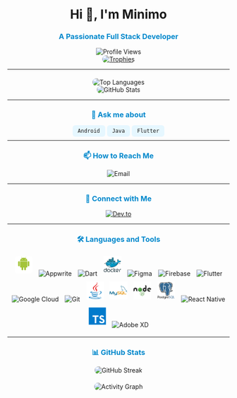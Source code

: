 <h1 align="center">Hi 👋, I'm Minimo</h1>
<h3 align="center" style="color:#0088cc;">A Passionate Full Stack Developer</h3>

<div align="center">
    <img src="https://komarev.com/ghpvc/?username=amixmon&label=Profile%20Views&color=0088cc&style=flat-square" alt="Profile Views" />
</div>

<div align="center">
    <a href="https://github.com/ryo-ma/github-profile-trophy">
        <img src="https://github-profile-trophy.vercel.app/?username=amixmon&theme=flat&no-frame=true&margin-w=10&column=7&title=Followers,Stars,Commit" alt="Trophies" style="border-radius:12px"/>
    </a>
</div>

---

<div align="center" style="margin-top:20px;">
    <img src="https://github-readme-stats.vercel.app/api/top-langs?username=amixmon&show_icons=true&locale=en&layout=compact&theme=material-palenight" alt="Top Languages" style="border-radius:8px;"/>
</div>

<div align="center">
    <img src="https://github-readme-stats.vercel.app/api?username=amixmon&show_icons=true&locale=en&theme=material-palenight" alt="GitHub Stats" style="border-radius:8px;"/>
</div>

---

<h3 align="center" style="color:#0088cc;">💬 Ask me about</h3>
<p align="center">
    <code style="background-color:#e6f7ff; padding:6px 12px; border-radius:6px;">Android</code>
    <code style="background-color:#e6f7ff; padding:6px 12px; border-radius:6px;">Java</code>
    <code style="background-color:#e6f7ff; padding:6px 12px; border-radius:6px;">Flutter</code>
</p>

---

<h3 align="center" style="color:#0088cc;">📫 How to Reach Me</h3>
<div align="center">
    <a href="mailto:ermimini10@gmail.com" style="text-decoration:none;">
        <img src="https://img.shields.io/badge/Email-ermimini10@gmail.com-blue?style=for-the-badge&logo=gmail&logoColor=white" alt="Email"/>
    </a>
</div>

---

<h3 align="center" style="color:#0088cc;">🔗 Connect with Me</h3>
<div align="center">
    <a href="https://dev.to/minimo" target="_blank">
        <img src="https://img.shields.io/badge/Dev.to-25292e?style=for-the-badge&logo=dev.to&logoColor=white" alt="Dev.to"/>
    </a>
</div>

---

<h3 align="center" style="color:#0088cc;">🛠️ Languages and Tools</h3>
<p align="center">
    <img src="https://raw.githubusercontent.com/devicons/devicon/master/icons/android/android-original-wordmark.svg" alt="Android" width="40" height="40" style="margin: 5px; border-radius:6px;"/>
    <img src="https://www.vectorlogo.zone/logos/appwriteio/appwriteio-icon.svg" alt="Appwrite" width="40" height="40" style="margin: 5px;"/>
    <img src="https://www.vectorlogo.zone/logos/dartlang/dartlang-icon.svg" alt="Dart" width="40" height="40" style="margin: 5px;"/>
    <img src="https://raw.githubusercontent.com/devicons/devicon/master/icons/docker/docker-original-wordmark.svg" alt="Docker" width="40" height="40" style="margin: 5px;"/>
    <img src="https://www.vectorlogo.zone/logos/figma/figma-icon.svg" alt="Figma" width="40" height="40" style="margin: 5px;"/>
    <img src="https://www.vectorlogo.zone/logos/firebase/firebase-icon.svg" alt="Firebase" width="40" height="40" style="margin: 5px;"/>
    <img src="https://www.vectorlogo.zone/logos/flutterio/flutterio-icon.svg" alt="Flutter" width="40" height="40" style="margin: 5px;"/>
    <img src="https://www.vectorlogo.zone/logos/google_cloud/google_cloud-icon.svg" alt="Google Cloud" width="40" height="40" style="margin: 5px;"/>
    <img src="https://www.vectorlogo.zone/logos/git-scm/git-scm-icon.svg" alt="Git" width="40" height="40" style="margin: 5px;"/>
    <img src="https://raw.githubusercontent.com/devicons/devicon/master/icons/java/java-original.svg" alt="Java" width="40" height="40" style="margin: 5px;"/>
    <img src="https://raw.githubusercontent.com/devicons/devicon/master/icons/mysql/mysql-original-wordmark.svg" alt="MySQL" width="40" height="40" style="margin: 5px;"/>
    <img src="https://raw.githubusercontent.com/devicons/devicon/master/icons/nodejs/nodejs-original-wordmark.svg" alt="Node.js" width="40" height="40" style="margin: 5px;"/>
    <img src="https://raw.githubusercontent.com/devicons/devicon/master/icons/postgresql/postgresql-original-wordmark.svg" alt="PostgreSQL" width="40" height="40" style="margin: 5px;"/>
    <img src="https://reactnative.dev/img/header_logo.svg" alt="React Native" width="40" height="40" style="margin: 5px;"/>
    <img src="https://raw.githubusercontent.com/devicons/devicon/master/icons/typescript/typescript-original.svg" alt="TypeScript" width="40" height="40" style="margin: 5px;"/>
    <img src="https://cdn.worldvectorlogo.com/logos/adobe-xd.svg" alt="Adobe XD" width="40" height="40" style="margin: 5px;"/>
</p>

---

<h3 align="center" style="color:#0088cc;">📊 GitHub Stats</h3>
<div align="center">
    <img src="https://github-readme-streak-stats.herokuapp.com/?user=amixmon&theme=material-palenight" alt="GitHub Streak" style="border-radius:8px;"/>
</div>

<div align="center" style="margin-top: 20px;">
    <img src="https://activity-graph.herokuapp.com/graph?username=amixmon&theme=react-dark&hide_border=true&color=0088cc" alt="Activity Graph" style="border-radius:8px;"/>
</div>

